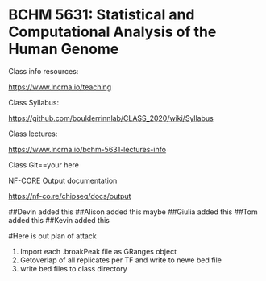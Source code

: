 # BCHM 5631: Statistical and Computational Analysis of the Human Genome

Class info resources: 

https://www.lncrna.io/teaching


Class Syllabus: 

https://github.com/boulderrinnlab/CLASS_2020/wiki/Syllabus


Class lectures: 

https://www.lncrna.io/bchm-5631-lectures-info

Class Git==your here

NF-CORE Output documentation

https://nf-co.re/chipseq/docs/output

##Devin added this
##Alison added this maybe
##Giulia added this
##Tom added this
##Kevin added this

#Here is out plan of attack
1) Import each .broakPeak file as GRanges object
2) Getoverlap of all replicates per TF and write to newe bed file 
3) write bed files to class directory
